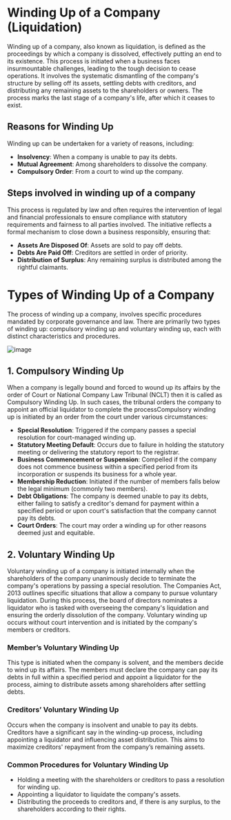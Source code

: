 # Winding Up of a Company (Liquidation)

Winding up of a company, also known as liquidation, is defined as the proceedings by which a company is dissolved, effectively putting an end to its existence. This process is initiated when a business faces insurmountable challenges, leading to the tough decision to cease operations. It involves the systematic dismantling of the company's structure by selling off its assets, settling debts with creditors, and distributing any remaining assets to the shareholders or owners. The process marks the last stage of a company's life, after which it ceases to exist.

## Reasons for Winding Up

Winding up can be undertaken for a variety of reasons, including:

- **Insolvency**: When a company is unable to pay its debts.
- **Mutual Agreement**: Among shareholders to dissolve the company.
- **Compulsory Order**: From a court to wind up the company.

##  Steps involved in winding up of a company 

This process is regulated by law and often requires the intervention of legal and financial professionals to ensure compliance with statutory requirements and fairness to all parties involved.
The initiative reflects a formal mechanism to close down a business responsibly, ensuring that:

- **Assets Are Disposed Of**: Assets are sold to pay off debts.
- **Debts Are Paid Off**: Creditors are settled in order of priority.
- **Distribution of Surplus**: Any remaining surplus is distributed among the rightful claimants.

 # Types of Winding Up of a Company

The process of winding up a company, involves specific procedures mandated by corporate governance and law. There are primarily two types of winding up: compulsory winding up and voluntary winding up, each with distinct characteristics and procedures.

 ![image](https://github.com/Collegehive/Notes/assets/159722383/75d5dc02-8a2d-4e26-a1a1-4cd85db0d9fc)


## 1. Compulsory Winding Up

When a company is legally bound and forced to wound up its affairs by the order of Court or National Company Law Tribunal (NCLT) then it is called as Compulsory Winding Up. In such cases, the tribunal orders the company to appoint an official liquidator to complete the processCompulsory winding up is initiated by an order from the court under various circumstances:

- **Special Resolution**: Triggered if the company passes a special resolution for court-managed winding up.
- **Statutory Meeting Default**: Occurs due to failure in holding the statutory meeting or delivering the statutory report to the registrar.
- **Business Commencement or Suspension**: Compelled if the company does not commence business within a specified period from its incorporation or suspends its business for a whole year.
- **Membership Reduction**: Initiated if the number of members falls below the legal minimum (commonly two members).
- **Debt Obligations**: The company is deemed unable to pay its debts, either failing to satisfy a creditor's demand for payment within a specified period or upon court's satisfaction that the company cannot pay its debts.
- **Court Orders**: The court may order a winding up for other reasons deemed just and equitable.

## 2. Voluntary Winding Up

Voluntary winding up of a company is initiated internally when the shareholders of the company unanimously decide to terminate the company's operations by passing a special resolution. The Companies Act, 2013 outlines specific situations that allow a company to pursue voluntary liquidation. During this process, the board of directors nominates a liquidator who is tasked with overseeing the company's liquidation and ensuring the orderly dissolution of the company.
Voluntary winding up occurs without court intervention and is initiated by the company's members or creditors.

### Member’s Voluntary Winding Up

This type is initiated when the company is solvent, and the members decide to wind up its affairs. The members must declare the company can pay its debts in full within a specified period and appoint a liquidator for the process, aiming to distribute assets among shareholders after settling debts.

### Creditors’ Voluntary Winding Up

Occurs when the company is insolvent and unable to pay its debts. Creditors have a significant say in the winding-up process, including appointing a liquidator and influencing asset distribution. This aims to maximize creditors' repayment from the company’s remaining assets.

### Common Procedures for Voluntary Winding Up

- Holding a meeting with the shareholders or creditors to pass a resolution for winding up.
- Appointing a liquidator to liquidate the company's assets.
- Distributing the proceeds to creditors and, if there is any surplus, to the shareholders according to their rights.

  

 

 
 
